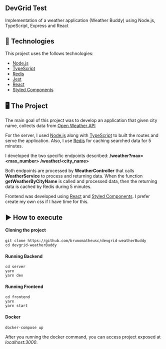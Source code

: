 ## DevGrid Test

Implementation of a weather application (Weather Buddy) using Node.js, TypeScript, Express and React

## 🔧 Technologies

This project uses the follows technologies:

- [Node.js](https://nodejs.org/en/)
- [TypeScript](https://www.typescriptlang.org/)
- [Redis](https://redis.io/)
- [Jest](https://jestjs.io/)
- [React](https://reactjs.org)
- [Styled Components](https://styled-components.com/)

## 🖥️ The Project
The main goal of this project was to develop an application that given city name, collects data from [Open Weather API](https://openweathermap.org/current)

For the server, I used [Node.js](https://nodejs.org/en/) along with [TypeScript](https://www.typescriptlang.org/) to built the routes and serve the application. Also, I use [Redis](https://redis.io/) for caching searched data for 5 minutes.

I developed the two specific endpoints described:
**/weather?max=<max_number>**
**/weather/<city_name>**

Both endpoints are processed by **WeatherController** that calls **WeatherService** to process and returning data. When the function **getWeatherByCityName** is called and processed data, then the returning data is cached by Redis during 5 minutes.

Frontend was developed using [React](https://reactjs.org) and [Styled Components](https://styled-components.com/).
I prefer create my own css if I have time for this.


## ▶️ How to execute

#### Cloning the project
```
git clone https://github.com/brunomatheusc/devgrid-weatherBuddy
cd devgrid-weatherBuddy
```

#### Running Backend
```
cd server
yarn
yarn dev
```

#### Running Frontend
```
cd frontend
yarn
yarn start
```

#### Docker
```
docker-compose up
```

After you running the docker command, you can access project exposed at *localhost:3000*.
